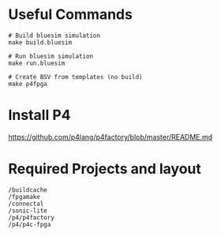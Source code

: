 
Useful Commands
===============
```
# Build bluesim simulation
make build.bluesim

# Run bluesim simulation
make run.bluesim

# Create BSV from templates (no build)
make p4fpga
```
Install P4
==========
https://github.com/p4lang/p4factory/blob/master/README.md

Required Projects and layout
============================
```
/buildcache
/fpgamake
/connectal
/sonic-lite
/p4/p4factory
/p4/p4c-fpga
```

